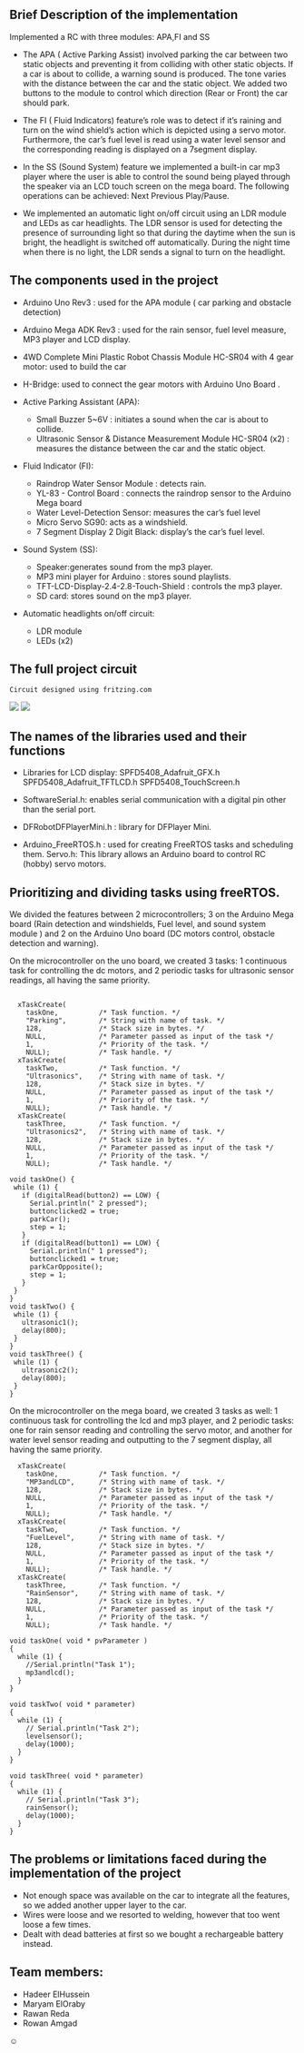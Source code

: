 
## Brief Description of the implementation

Implemented a RC with three modules: APA,FI and SS

 - The APA ( Active Parking Assist) involved parking the car between two static objects and preventing it from colliding with other static objects. If a car is about to collide, a warning sound is produced. The tone varies with the distance between the car and the static object.
We added two buttons to the module to control which direction (Rear or Front) the car should park.
	
-  The FI ( Fluid Indicators) feature’s role was to detect if it’s raining and turn on the wind shield’s action which is depicted using a servo motor. Furthermore, the car’s fuel level is read using a water level sensor and the corresponding reading is displayed on a 7segment display.  

-  In the SS (Sound System) feature we implemented a built-in car mp3 player where the user is able to control the sound being played through the speaker via an LCD touch screen on the mega board. The following operations can be achieved:
Next 
Previous 
Play/Pause.

-  We implemented an automatic light on/off circuit using an LDR module and LEDs as car headlights. The LDR sensor is used for detecting the presence of surrounding light so that during the daytime when the sun is bright, the headlight is switched off automatically. During the night time when there is no light, the LDR sends a signal to turn on the headlight.


## The components used in the project

- Arduino Uno Rev3 : used for the APA module ( car parking and obstacle detection)

- Arduino Mega ADK Rev3 : used for the rain sensor, fuel level measure, MP3 player and LCD display. 

- 4WD Complete Mini Plastic Robot Chassis Module HC-SR04 with 4 gear motor: used  to build the car

- H-Bridge: used to connect the gear motors with Arduino Uno Board .



- Active Parking Assistant (APA):

  - Small Buzzer 5~6V : initiates a sound when the car is about to collide.
  - Ultrasonic Sensor & Distance Measurement Module HC-SR04 (x2) : measures the distance between the car and the static object. 


- Fluid Indicator (FI): 

  - Raindrop Water Sensor Module : detects rain.
  - YL-83 - Control Board : connects the raindrop sensor to the Arduino Mega board 
  - Water Level-Detection Sensor: measures the car’s fuel level
  - Micro Servo SG90: acts as a windshield.
  - 7 Segment Display 2 Digit Black: display’s the car’s fuel level.

- Sound System (SS):

  - Speaker:generates sound from the mp3 player.
  - MP3 mini player for Arduino : stores sound playlists.
  - TFT-LCD-Display-2.4-2.8-Touch-Shield : controls the mp3 player. 
  - SD card: stores sound on the mp3 player.

- Automatic headlights on/off circuit:
  - LDR module
  - LEDs (x2)
 
 
## The full project circuit

	Circuit designed using fritzing.com
 
<img src="https://github.com/mareloraby/Wheels-On-The-Road/blob/main/MegaCode/mega_bb.jpg" />

<img src="https://github.com/mareloraby/Wheels-On-The-Road/blob/main/parking/Uno_bb.jpg" />


## The names of the libraries used and their functions
- Libraries for LCD display:
  SPFD5408_Adafruit_GFX.h
  SPFD5408_Adafruit_TFTLCD.h
  SPFD5408_TouchScreen.h

- SoftwareSerial.h:  enables serial communication with a digital pin other than the serial port. 

- DFRobotDFPlayerMini.h : library for DFPlayer Mini.

- Arduino_FreeRTOS.h : used for creating FreeRTOS tasks and scheduling them. 
Servo.h: This library allows an Arduino board to control RC (hobby) servo motors. 


## Prioritizing and dividing tasks using freeRTOS.

We divided the features between 2 microcontrollers; 3 on the Arduino Mega board (Rain detection and windshields, Fuel level, and sound system module  ) and 2 on the Arduino Uno board (DC motors control, obstacle detection and warning).

On the microcontroller on the uno board, we created 3 tasks: 1 continuous task for controlling the dc motors, and 2 periodic tasks for ultrasonic sensor readings, all having the same priority.
```

  xTaskCreate(
    taskOne,          /* Task function. */
    "Parking",        /* String with name of task. */
    128,              /* Stack size in bytes. */
    NULL,             /* Parameter passed as input of the task */
    1,                /* Priority of the task. */
    NULL);            /* Task handle. */
  xTaskCreate(
    taskTwo,          /* Task function. */
    "Ultrasonics",    /* String with name of task. */
    128,              /* Stack size in bytes. */
    NULL,             /* Parameter passed as input of the task */
    1,                /* Priority of the task. */
    NULL);            /* Task handle. */
  xTaskCreate(
    taskThree,        /* Task function. */
    "Ultrasonics2",   /* String with name of task. */
    128,              /* Stack size in bytes. */
    NULL,             /* Parameter passed as input of the task */
    1,                /* Priority of the task. */
    NULL);            /* Task handle. */
 ```
 ```
void taskOne() {
  while (1) {
    if (digitalRead(button2) == LOW) {
      Serial.println(" 2 pressed");
      buttonclicked2 = true;
      parkCar();
      step = 1;
    }
    if (digitalRead(button1) == LOW) {
      Serial.println(" 1 pressed");
      buttonclicked1 = true;
      parkCarOpposite();
      step = 1;
    }
  }
}
void taskTwo() {
  while (1) {
    ultrasonic1();
    delay(800);
  }
}
void taskThree() {
  while (1) {
    ultrasonic2();
    delay(800);
  }
}

```
On the microcontroller on the mega board, we created 3 tasks as well: 1 continuous task for controlling the lcd and mp3 player, and 2 periodic tasks: one for rain sensor reading and controlling the servo motor, and another for water level sensor reading and outputting to the 7 segment display, all having the same priority.
```
  xTaskCreate(
    taskOne,          /* Task function. */
    "MP3andLCD",      /* String with name of task. */
    128,              /* Stack size in bytes. */
    NULL,             /* Parameter passed as input of the task */
    1,                /* Priority of the task. */
    NULL);            /* Task handle. */
  xTaskCreate(
    taskTwo,          /* Task function. */
    "FuelLevel",      /* String with name of task. */
    128,              /* Stack size in bytes. */
    NULL,             /* Parameter passed as input of the task */
    1,                /* Priority of the task. */
    NULL);            /* Task handle. */
  xTaskCreate(
    taskThree,        /* Task function. */
    "RainSensor",     /* String with name of task. */
    128,              /* Stack size in bytes. */
    NULL,             /* Parameter passed as input of the task */
    1,                /* Priority of the task. */
    NULL);            /* Task handle. */
```
```
void taskOne( void * pvParameter )
{
  while (1) {
    //Serial.println("Task 1");
    mp3andlcd();
  }
}

void taskTwo( void * parameter)
{
  while (1) {
    // Serial.println("Task 2");
    levelsensor();
    delay(1000);
  }
}

void taskThree( void * parameter)
{
  while (1) {
    // Serial.println("Task 3");
    rainSensor();
    delay(1000);
  }
}

```
## The problems or limitations faced during the implementation of the project

- Not enough space was available on the car to integrate all the features, so we added another upper layer to the car. 
- Wires were loose and we resorted to welding, however that too went loose a few times. 
- Dealt with dead batteries at first so we bought a rechargeable battery instead. 

## Team members:
- Hadeer ElHussein
- Maryam ElOraby
- Rawan Reda
- Rowan Amgad



☺

